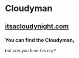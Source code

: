# **<span style="width: 100vw; text-align: center;">Cloudyman</span>**

## [itsacloudynight.com](https://itsacloudynight.com)

### **You can find the Cloudyman,**

_but can you hear his cry?_
